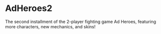 # AdHeroes2
The second installment of the 2-player fighting game Ad Heroes, featuring more characters, new mechanics, and skins!
